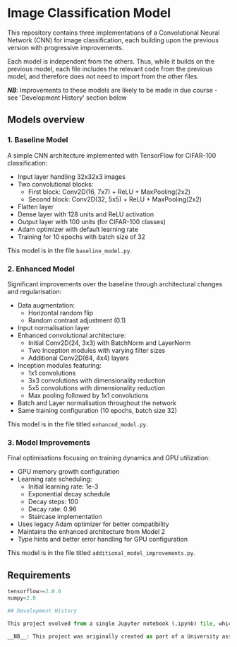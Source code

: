 # Image Classification Model

This repository contains three implementations of a Convolutional Neural Network (CNN) for image classification, each building upon the previous version with progressive improvements.

Each model is independent from the others. Thus, while it builds on the previous model, each file includes the relevant code from the previous model, and therefore does not need to import from the other files.

***NB***: Improvements to these models are likely to be made in due course - see 'Development History' section below

## Models overview

### 1. Baseline Model

A simple CNN architecture implemented with TensorFlow for CIFAR-100 classification:
- Input layer handling 32x32x3 images
- Two convolutional blocks:
    - First block: Conv2D(16, 7x7) + ReLU + MaxPooling(2x2)
    - Second block: Conv2D(32, 5x5) + ReLU + MaxPooling(2x2)
- Flatten layer
- Dense layer with 128 units and ReLU activation
- Output layer with 100 units (for CIFAR-100 classes)
- Adam optimizer with default learning rate
- Training for 10 epochs with batch size of 32

This model is in the file `baseline_model.py`.

### 2. Enhanced Model

Significant improvements over the baseline through architectural changes and regularisation:
- Data augmentation:
    - Horizontal random flip
    - Random contrast adjustment (0.1)
- Input normalisation layer
- Enhanced convolutional architecture:
    - Initial Conv2D(24, 3x3) with BatchNorm and LayerNorm
    - Two Inception modules with varying filter sizes
    - Additional Conv2D(64, 4x4) layers
- Inception modules featuring:
    - 1x1 convolutions
    - 3x3 convolutions with dimensionality reduction
    - 5x5 convolutions with dimensionality reduction
    - Max pooling followed by 1x1 convolutions
- Batch and Layer normalisation throughout the network
- Same training configuration (10 epochs, batch size 32)

This model is in the file titled `enhanced_model.py`.

### 3. Model Improvements
Final optimisations focusing on training dynamics and GPU utilization:

- GPU memory growth configuration
- Learning rate scheduling:
    - Initial learning rate: 1e-3
    - Exponential decay schedule
    - Decay steps: 100
    - Decay rate: 0.96
    - Staircase implementation
- Uses legacy Adam optimizer for better compatibility
- Maintains the enhanced architecture from Model 2
- Type hints and better error handling for GPU configuration

This model is in the file titled `additional_model_improvements.py`.

## Requirements

```python
tensorflow>=2.0.0
numpy<2.0

## Development History

This project evolved from a single Jupyter notebook (.ipynb) file, which was refactored into separate modules for better maintainability and reuse. Each model represents a distinct development phase in improving the classification performance.

__NB__: This project was originally created as part of a University assignment. Therefore, some aspects of each model were tailored towards meeting the assignment criteria and compute availability. Accuracy of the models may therefore not be as high as it could be. While some refactoring has occurred, these models are likely to be further refined in due course to improve their utility.